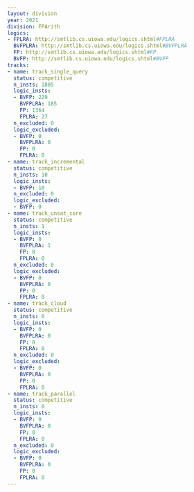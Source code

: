 ```yaml
---
layout: division
year: 2021
division: FPArith
logics: 
- FPLRA: http://smtlib.cs.uiowa.edu/logics.shtml#FPLRA
  BVFPLRA: http://smtlib.cs.uiowa.edu/logics.shtml#BVFPLRA
  FP: http://smtlib.cs.uiowa.edu/logics.shtml#FP
  BVFP: http://smtlib.cs.uiowa.edu/logics.shtml#BVFP
tracks:
- name: track_single_query
  status: competitive
  n_insts: 1805
  logic_insts:
  - BVFP: 229
    BVFPLRA: 185
    FP: 1364
    FPLRA: 27
  n_excluded: 0
  logic_excluded:
  - BVFP: 0
    BVFPLRA: 0
    FP: 0
    FPLRA: 0
- name: track_incremental
  status: competitive
  n_insts: 10
  logic_insts:
  - BVFP: 10
  n_excluded: 0
  logic_excluded:
  - BVFP: 0
- name: track_unsat_core
  status: competitive
  n_insts: 1
  logic_insts:
  - BVFP: 0
    BVFPLRA: 1
    FP: 0
    FPLRA: 0
  n_excluded: 0
  logic_excluded:
  - BVFP: 0
    BVFPLRA: 0
    FP: 0
    FPLRA: 0
- name: track_cloud
  status: competitive
  n_insts: 0
  logic_insts:
  - BVFP: 0
    BVFPLRA: 0
    FP: 0
    FPLRA: 0
  n_excluded: 0
  logic_excluded:
  - BVFP: 0
    BVFPLRA: 0
    FP: 0
    FPLRA: 0
- name: track_parallel
  status: competitive
  n_insts: 0
  logic_insts:
  - BVFP: 0
    BVFPLRA: 0
    FP: 0
    FPLRA: 0
  n_excluded: 0
  logic_excluded:
  - BVFP: 0
    BVFPLRA: 0
    FP: 0
    FPLRA: 0
---
```


